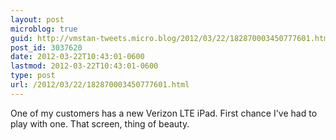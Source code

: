 ```yaml
---
layout: post
microblog: true
guid: http://vmstan-tweets.micro.blog/2012/03/22/182870003450777601.html
post_id: 3037620
date: 2012-03-22T10:43:01-0600
lastmod: 2012-03-22T10:43:01-0600
type: post
url: /2012/03/22/182870003450777601.html
---
```

One of my customers has a new Verizon LTE iPad. First chance I've had to play with one. That screen, thing of beauty.
